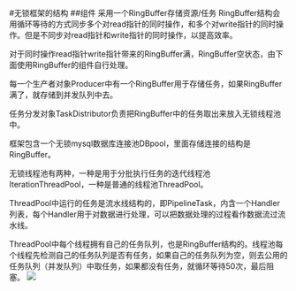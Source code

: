 #无锁框架的结构
##组件
采用一个RingBuffer存储资源/任务
RingBuffer结构会用循环等待的方式同步多个对read指针的同时操作，和多个对write指针的同时操作。但是不同步对read指针和write指针的同时操作，以提高效率。

对于同时操作read指针write指针带来的RingBuffer满，RingBuffer空状态，由下面使用RingBuffer的组件自行处理。


每一个生产者对象Producer中有一个RingBuffer用于存储任务，如果RingBuffer满了，就存储到并发队列中去。

任务分发对象TaskDistributor负责把RingBuffer中的任务取出来放入无锁线程池中。

框架包含一个无锁mysql数据库连接池DBpool，里面存储连接的结构是RingBuffer。

无锁线程池有两种，一种是用于分批执行任务的迭代线程池IterationThreadPool，一种是普通的线程池ThreadPool。

ThreadPool中运行的任务是流水线结构的，即PipelineTask，内含一个Handler列表，每个Handler用于对数据进行处理，可以把数据处理的过程看作数据流过流水线。

ThreadPool中每个线程拥有自己的任务队列，也是RingBuffer结构的。线程池每个线程先检测自己的任务队列是否有任务，如果自己的任务队列为空，则去公用的任务队列（并发队列）中取任务，如果都没有任务，就循环等待50次，最后阻塞。
![](http://i1.piimg.com/567571/4500c6cf5bc57cb2.jpg)